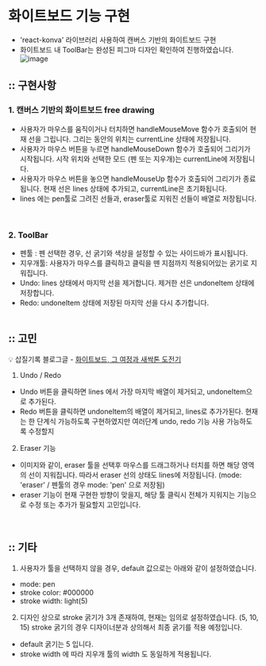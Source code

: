 # 화이트보드 기능 구현

- 'react-konva' 라이브러리 사용하여 캔버스 기반의 화이트보드 구현
- 화이트보드 내 ToolBar는 완성된 피그마 디자인 확인하여 진행하였습니다.
  <br>
  ![image](https://github.com/yoyoujin/white-board/assets/102464638/a97d9846-84e2-4db9-8e75-9ad4b2922d14)

## :: 구현사항

### 1. 캔버스 기반의 화이트보드 free drawing

- 사용자가 마우스를 움직이거나 터치하면 handleMouseMove 함수가 호출되어 현재 선을 그립니다. 그리는 동안의 위치는 currentLine 상태에 저장됩니다.
- 사용자가 마우스 버튼을 누르면 handleMouseDown 함수가 호출되어 그리기가 시작됩니다. 시작 위치와 선택한 모드 (펜 또는 지우개)는 currentLine에 저장됩니다.
- 사용자가 마우스 버튼을 놓으면 handleMouseUp 함수가 호출되어 그리기가 종료됩니다. 현재 선은 lines 상태에 추가되고, currentLine은 초기화됩니다.
- lines 에는 pen툴로 그려진 선들과, eraser툴로 지워진 선들이 배열로 저장됩니다.

<br>

### 2. ToolBar

- 펜툴 : 펜 선택한 경우, 선 굵기와 색상을 설정할 수 있는 사이드바가 표시됩니다.
- 지우개툴: 사용자가 마우스를 클릭하고 클릭을 뗀 지점까지 적용되어있는 굵기로 지워집니다.
- Undo: lines 상태에서 마지막 선을 제거합니다. 제거한 선은 undoneItem 상태에 저장합니다.
- Redo: undoneItem 상태에 저장된 마지막 선을 다시 추가합니다.
  <br><br>

## :: 고민

💡 삽질기록 블로그글 - [화이트보드, 그 여정과 새싹톤 도전기](https://velog.io/@yjinhann)

1. Undo / Redo

- Undo 버튼을 클릭하면 lines 에서 가장 마지막 배열이 제거되고, undoneItem으로 추가된다.
- Redo 버튼을 클릭하면 undoneItem의 배열이 제거되고, lines로 추가가된다.
  현재는 한 단계식 가능하도록 구현하였지만 여러단계 undo, redo 기능 사용 가능하도록 수정할지

2. Eraser 기능

- 이미지와 같이, eraser 툴을 선택후 마우스를 드래그하거나 터치를 하면 해당 영역의 선이 지워집니다.
  따라서 eraser 선의 상태도 lines에 저장됩니다.
  (mode: 'eraser' / 펜툴의 경우 mode: 'pen' 으로 저장됨)
- eraser 기능이 현재 구현한 방향이 맞을지, 해당 툴 클릭시 전체가 지워지는 기능으로 수정 또는 추가가 필요할지 고민입니다.

<br>

## :: 기타

1. 사용자가 툴을 선택하지 않을 경우, default 값으로는 아래와 같이 설정하였습니다.

- mode: pen
- stroke color: #000000
- stroke width: light(5)

2. 디자인 상으로 stroke 굵기가 3개 존재하여, 현재는 임의로 설정하였습니다. (5, 10, 15)
   stroke 굵기의 경우 디자이너분과 상의해서 최종 굵기를 적용 예정입니다.

- default 굵기는 5 입니다.
- stroke width 에 따라 지우개 툴의 width 도 동일하게 적용됩니다.
